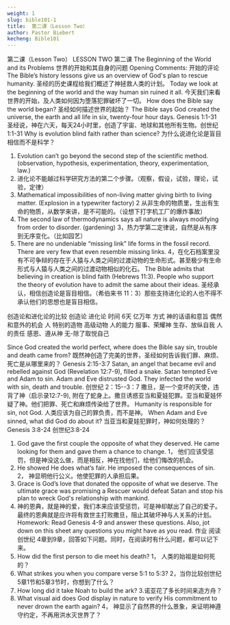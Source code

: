 ```yaml
---
weight: 1
slug: bible101-1
title:  第二课（Lesson Two）
author: Pastor Biebert
kecheng: Bible101
---
```


第二课（Lesson Two）
LESSON TWO
第二课
The Beginning of the World and its Problems
世界的开始和其自身的问题
Opening Comments: 开始的评论
The Bible’s history lessons give us an overview of God's plan to rescue humanity.
圣经的历史课程给我们概述了神拯救人类的计划。
Today we look at the beginning of the world and the way human sin ruined it all.
今天我们来看世界的开始，及人类如何因为堕落犯罪破坏了一切。
How does the Bible say the world began?
圣经如何描述世界的起始？
The Bible says God created the universe, the earth and all life in six, twenty-four hour days. Genesis 1:1-31
圣经说，神在六天，每天24小时里，创造了宇宙、地球和其他所有生物。创世纪1:1-31
Why is evolution blind faith rather than science?
为什么说进化论是盲目相信而不是科学？
1. Evolution can’t go beyond the second step of the scientific method. (observation, hypothesis, experimentation, theory, experimentation, law.)
1. 进化论不能越过科学研究方法的第二个步骤。（观察，假设，试验，理论，试验，定律）
2. Mathematical impossibilities of non-living matter giving birth to living matter. (Explosion in a typewriter factory)
2 从非生命的物质里，生出有生命的物质，从数学来讲，是不可能的。（设想下打字机工厂的爆炸事故）
3. The second law of thermodynamics says all nature is always modifying from order to disorder. (gardening)
3，热力学第二定律说，自然是从有序到无序变化。（比如园艺）
4. There are no undeniable “missing link” life forms in the fossil record. There are very few that even resemble missing links.
4，在化石档案里没有不可争辩的存在于人猿与人类之间的过渡动物的生命形式。甚至极少有生命形式与人猿与人类之间的过渡动物相似的化石。
The Bible admits that believing in creation is blind faith (Hebrews 11:3). People who support the theory of evolution have to admit the same about their ideas.
圣经承认，相信创造论是盲目相信。（希伯来书 11：3）那些支持进化论的人也不得不承认他们的思想也是盲目相信。

创造论和进化论的比较
创造论	进化论
时间	6天	亿万年
方式	神的话语和意旨	偶然和意外的机会
人	特别的造物	高级动物
人的能力	服事、荣耀神	生存、放纵自我
人的责任	感恩、遵从神	无-除了取悦自己

 Since God created the world perfect, where does the Bible say sin, trouble and death came from?
既然神创造了完美的世界，圣经如何告诉我们罪、麻烦、死亡是从哪里来的？
Genesis 2:15-3:7 Satan, an angel that became evil and rebelled against God (Revelation 12:7-9), filled a snake. Satan tempted Eve and Adam to sin. Adam and Eve distrusted God. They infected the world with sin, death and trouble.
创世纪 2：15--3：7 撒旦，是一个变坏的天使，违背了神（启示录12:7-9), 附在了蛇身上。撒旦诱惑亚当和夏娃犯罪。亚当和夏娃怀疑了神。他们把罪、死亡和麻烦传染给了世界。
Humanity is responsible for sin, not God.
人类应该为自己的罪负责，而不是神。
When Adam and Eve sinned, what did God do about it?
当亚当和夏娃犯罪时，神如何处理的？
Genesis 3:8-24
创世纪3:8-24
1. God gave the first couple the opposite of what they deserved.
He came looking for them and gave them a chance to change.
1， 他们应该受惩罚，但是神没这么做，而是相反，神在找他们，给他们悔改的机会。
2. He showed He does what’s fair. He imposed the consequences of sin.
2， 神显明他行公义。他使犯罪的人承担后果。
3. Grace is God’s love that donated the opposite of what we deserve. The ultimate grace was promising a Rescuer would defeat Satan and stop his plan to wreck God's relationship with mankind.
3. 神的恩典，就是神的爱，我们本来应该受惩罚，可是神却献出了自己的爱子。最终的恩典就是应许将有救世主打败撒旦，阻止其破坏神与人关系的计划。
Homework:
Read Genesis 4-9 and answer these questions. Also, jot down on this sheet any questions you might have as you read.
作业 阅读创世纪 4章到9章，回答如下问题。同时，在阅读时有什么问题，都可以记下来。
1. How did the first person to die meet his death?
1， 人类的始祖是如何死的？
2. What strikes you when you compare verse 5:1 to 5:3?
2，当你比较创世纪5章1节和5章3节时，你想到了什么？
3. How long did it take Noah to build the ark?
3.诺亚花了多长时间来造方舟？
4. What visual aid does God display in nature to verify His commitment to never drown the earth again?
4， 神显示了自然界的什么景象，来证明神遵守约定，不再用洪水灭世界了？
